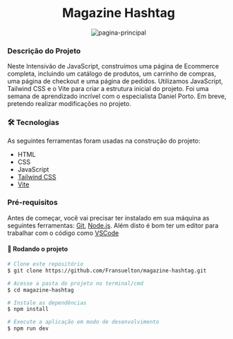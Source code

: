 <h1 align="center">Magazine Hashtag</h1>

<div align="center">
  
  ![pagina-principal](https://github.com/Fransuelton/magazine-hashtag/assets/107893416/1db1b0d8-0221-4108-8810-f1970dd19523)
</div>

### Descrição do Projeto
Neste Intensivão de JavaScript, construímos uma página de Ecommerce completa, incluindo um catálogo de produtos, um carrinho de compras, uma página de checkout e uma página de pedidos. Utilizamos JavaScript, Tailwind CSS e o Vite para criar a estrutura inicial do projeto. Foi uma semana de aprendizado incrível com o especialista Daniel Porto. Em breve, pretendo realizar modificações no projeto.

### 🛠 Tecnologias

As seguintes ferramentas foram usadas na construção do projeto:

- HTML
- CSS
- JavaScript
- [Tailwind CSS](https://tailwindcss.com/)
- [Vite](https://vitejs.dev/)

### Pré-requisitos

Antes de começar, você vai precisar ter instalado em sua máquina as seguintes ferramentas:
[Git](https://git-scm.com), [Node.js](https://nodejs.org/en/). 
Além disto é bom ter um editor para trabalhar com o código como [VSCode](https://code.visualstudio.com/)

#### 🎲 Rodando o projeto

```bash
# Clone este repositório
$ git clone https://github.com/Fransuelton/magazine-hashtag.git

# Acesse a pasta do projeto no terminal/cmd
$ cd magazine-hashtag

# Instale as dependências
$ npm install

# Execute a aplicação em modo de desenvolvimento
$ npm run dev
```
